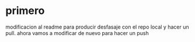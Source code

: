 # primero
modificacion al readme para producir desfasaje con el repo local y hacer un pull.
ahora vamos a modificar de nuevo para hacer un push
